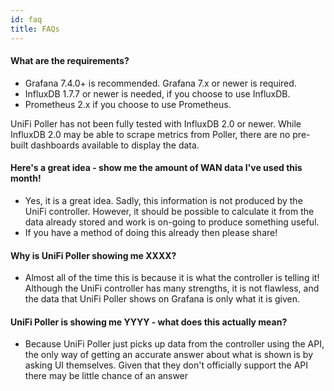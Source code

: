 ```yaml
---
id: faq
title: FAQs
---
```


#### What are the requirements?

- Grafana 7.4.0+ is recommended. Grafana 7.x or newer is required.
- InfluxDB 1.7.7 or newer is needed, if you choose to use InfluxDB.
- Prometheus 2.x if you choose to use Prometheus.

UniFi Poller has not been fully tested with InfluxDB 2.0 or newer. While InfluxDB
2.0 may be able to scrape metrics from Poller, there are no pre-built dashboards
available to display the data.


#### Here's a great idea - show me the amount of WAN data I've used this month!

- Yes, it is a great idea. Sadly, this information is not produced by the UniFi controller. However, it should be possible to calculate it from the data already stored and work is on-going to produce something useful.
- If you have a method of doing this already then please share!

#### Why is UniFi Poller showing me XXXX?

- Almost all of the time this is because it is what the controller is telling it! Although the UniFi controller has many strengths, it is not flawless, and the data that UniFi Poller shows on Grafana is only what it is given.

#### UniFi Poller is showing me YYYY - what does this actually mean?

- Because UniFi Poller just picks up data from the controller using the API, the only way of getting an accurate answer about what is shown is by asking UI themselves. Given that they don't officially support the API there may be little chance of an answer
